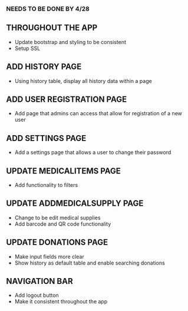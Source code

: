 ### NEEDS TO BE DONE BY 4/28

## THROUGHOUT THE APP

- Update bootstrap and styling to be consistent
- Setup SSL

## ADD HISTORY PAGE

- Using history table, display all history data within a page

## ADD USER REGISTRATION PAGE

- Add page that admins can access that allow for registration of a new user

## ADD SETTINGS PAGE

- Add a settings page that allows a user to change their password

## UPDATE MEDICALITEMS PAGE

- Add functionality to filters

## UPDATE ADDMEDICALSUPPLY PAGE

- Change to be edit medical supplies
- Add barcode and QR code functionality

## UPDATE DONATIONS PAGE

- Make input fields more clear
- Show history as default table and enable searching donations

## NAVIGATION BAR

- Add logout button
- Make it consistent throughout the app
